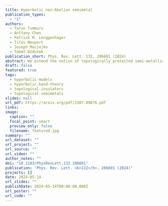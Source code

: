 ```yaml
---
title: Hyperbolic non-Abelian semimetal
publication_types:
  - "2"
authors:
  - Tarun Tummuru
  - Anffany Chen
  - Patrick M. Lenggenhager
  - Titus Neupert
  - Joseph Maciejko
  - Tomáš Bzdušek
publication_short: Phys. Rev. Lett. 132, 206601 (2024)
abstract: We extend the notion of topologically protected semi-metallic band crossings to hyperbolic lattices in negatively curved space. Due to their distinct translation group structure, such lattices support non-Abelian Bloch states which, unlike conventional Bloch states, acquire a matrix-valued Bloch factor under lattice translations. Combining diverse numerical and analytical approaches, we uncover a quartic scaling in the density of states at low energies, and illuminate a nodal manifold of codimension five in the reciprocal space. The nodal manifold is topologically protected by a non-zero second Chern number, reminiscent of the characterization of Weyl nodes by the first Chern number.
draft: false
featured: true
tags:
  - hyperbolic-models
  - hyperbolic-band-theory
  - topological-insulators
  - topological-semimetals
slides: null
url_pdf: https://arxiv.org/pdf/2307.09876.pdf
links:
image:
  caption: ""
  focal_point: smart
  preview_only: false
  filename: featured.jpg
summary: ""
url_dataset: ""
url_project: ""
url_source: ""
url_video: ""
author_notes: ""
doi: "10.1103/PhysRevLett.132.206601"
publication: "Phys. Rev. Lett. <b>132</b>, 206601 (2024)"
projects: []
date: 2024-05-14
url_slides: ""
publishDate: 2024-05-14T00:00:00.000Z
url_poster: ""
url_code: ""
---
```

